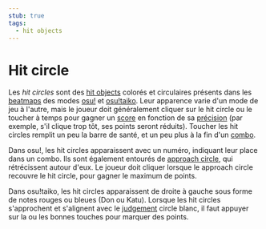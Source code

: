 ```yaml
---
stub: true
tags:
  - hit objects
---
```


# Hit circle

Les *hit circles* sont des [hit objects](/wiki/Hit_object) colorés et circulaires présents dans les [beatmaps](/wiki/Beatmap) des modes [osu!](/wiki/Game_mode/osu!) et [osu!taiko](/wiki/Game_mode/osu!taiko). Leur apparence varie d'un mode de jeu à l'autre, mais le joueur doit généralement cliquer sur le hit circle ou le toucher à temps pour gagner un [score](/wiki/Gameplay/Score) en fonction de sa [précision](/wiki/Gameplay/Accuracy) (par exemple, s'il clique trop tôt, ses points seront réduits). Toucher les hit circles remplit un peu la barre de santé, et un peu plus à la fin d'un [combo](/wiki/Beatmapping/Combo).

Dans osu!, les hit circles apparaissent avec un numéro, indiquant leur place dans un combo. Ils sont également entourés de [approach circle](/wiki/Hit_object/Approach_circle), qui rétrécissent autour d'eux. Le joueur doit cliquer lorsque le approach circle recouvre le hit circle, pour gagner le maximum de points.

Dans osu!taiko, les hit circles apparaissent de droite à gauche sous forme de notes rouges ou bleues (Don ou Katu). Lorsque les hit circles s'approchent et s'alignent avec le [judgement](/wiki/Gameplay/Judgement) circle blanc, il faut appuyer sur la ou les bonnes touches pour marquer des points.

<!-- TODO: Include Skinnable Property-->

<!-- TODO: Add links and images-->
